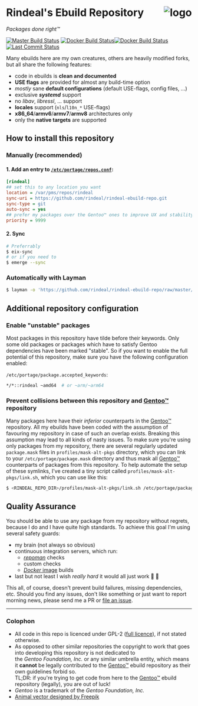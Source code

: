 Rindeal's Ebuild Repository <img src="./assets/logo_96.png" title="Sir Benjamin the Bull" alt="logo" align="right">
============================

_Packages done right™_

[![Master Build Status][ci-master-badge]][ci-master]
[![Docker Build Status][docker-label-badge]][docker-hub-project][![Docker Build Status][docker-badge]][docker-hub-project]
<br/>
[![Last Commit Status][last-commit-badge]](https://github.com/rindeal/rindeal-ebuild-repo/commits/master)


Many ebuilds here are my own creatures, others are heavily modified forks, but all share the following features:

 - code in ebuilds is **clean and documented**
 - **USE flags** are provided for almost any build-time option
 - _mostly_ sane **default configurations** (default USE-flags, config files, ...)
 - exclusive **_systemd_** support
 - no _libav_, _libressl_, ... support
 - **locales** support (`nls`/`l10n_*` USE-flags)
 - **x86_64**/**armv6**/**armv7**/**armv8** architectures only
 - only the **native targets** are supported


How to install this repository
-------------------------------

### Manually (recommended)

#### 1. Add an entry to [`/etc/portage/repos.conf`](https://wiki.gentoo.org/wiki//etc/portage/repos.conf):

```ini
[rindeal]
## set this to any location you want
location = /var/pms/repos/rindeal
sync-uri = https://github.com/rindeal/rindeal-ebuild-repo.git
sync-type = git
auto-sync = yes
## prefer my packages over the Gentoo™ ones to improve UX and stability (recommended by 9/10 IT experts)
priority = 9999
```

#### 2. Sync

```sh
# Preferrably
$ eix-sync
# or if you need to
$ emerge --sync
```

### Automatically with Layman

```sh
$ layman -o 'https://github.com/rindeal/rindeal-ebuild-repo/raw/master/repositories.xml' -f -a rindeal
```


Additional repository configuration
------------------------------------

### Enable "unstable" packages

Most packages in this repository have tilde before their keywords.
Only some old packages or packages which have to satisfy Gentoo dependencies have been marked "stable".
So if you want to enable the full potential of this repository, make sure you have the following configuration enabled:

`/etc/portage/package.accepted_keywords`:
```sh
*/*::rindeal ~amd64  # or ~arm/~arm64
```

### Prevent collisions between this repository and [Gentoo™] repository

Many packages here have their _inferior_ counterparts in the [Gentoo™] repository.
All my ebuilds have been coded with the assumption of favouring my repository in case of such an overlap exists.
Breaking this assumption may lead to all kinds of nasty issues.
To make sure you're using only packages from my repository, there are several regularly updated `package.mask` files in `profiles/mask-alt-pkgs` directory, which
you can link to your `/etc/portage/package.mask` directory and thus mask all [Gentoo™] counterparts of packages from this repository.
To help automate the setup of these symlinks, I've created a tiny script called `profiles/mask-alt-pkgs/link.sh`, which you can use like this:

```sh
$ <RINDEAL_REPO_DIR>/profiles/mask-alt-pkgs/link.sh /etc/portage/package.mask/rindeal-mask-alt-pkgs/
```


Quality Assurance
------------------

You should be able to use any package from my repository without regrets, because I do and I have quite high standards.
To achieve this goal I'm using several safety guards:

- my brain (not always so obvious)
- continuous integration servers, which run:
    - _[repoman](https://wiki.gentoo.org/wiki/Repoman)_ checks
    - custom checks
    - [_Docker_ image](https://hub.docker.com/r/rindeal/portage-amd64-base/) builds
- last but not least I wish _really hard_ it would all just work :unicorn: :rainbow:

This all, of course, doesn't prevent build failures, missing dependencies, etc. Should you find
any issues, don't like something or just want to report morning news, please send me a PR or [file an issue][New issue].


-------------------------------------------------------------------------------


### Colophon

- All code in this repo is licenced under GPL-2 ([full licence](./LICENSE)), if not stated otherwise.
- As opposed to other similar repositories the copyright to work that goes into developing this repository
is not dedicated to the&nbsp;_Gentoo&nbsp;Foundation,&nbsp;Inc._ or any similar umbrella entity,
which means it **cannot** be legally contributed to the [Gentoo™] ebuild repository as their own guidelines forbid so.
<br />TL;DR: if you're trying to get code from here to the [Gentoo™] ebuild repository (legally), you are out of luck!
- _Gentoo_ is a trademark of the _Gentoo Foundation, Inc._
- [Animal vector designed by Freepik](http://www.freepik.com/free-photos-vectors/animal)

[protected branches]: https://help.github.com/articles/about-protected-branches/
[LISTING]: ./LISTING.md
[New issue]: https://github.com/rindeal/rindeal-ebuild-repo/issues/new
[ci-master]: https://travis-ci.org/rindeal/rindeal-ebuild-repo
[docker-hub-project]: https://hub.docker.com/r/rindeal/portage-amd64-base/
[Gentoo™]: https://www.gentoo.org/ "main Gentoo project website"

[ci-master-badge]:           https://badge-proxy.janchren.eu/ttl=60/https://img.shields.io/travis/rindeal/rindeal-ebuild-repo/master.svg?style=flat-square&label=CI@master
[docker-label-badge]:        https://badge-proxy.janchren.eu/ttl=86400/https://img.shields.io/badge/docker-image-gray.svg?style=flat-square&longCache=true
[docker-badge]:              https://badge-proxy.janchren.eu/ttl=60/https://semaphoreci.com/api/v1/rindeal/portage-docker-images/branches/master/shields_badge.svg
[last-commit-badge]:         https://badge-proxy.janchren.eu/ttl=600/https://img.shields.io/github/last-commit/rindeal/rindeal-ebuild-repo/master.svg?style=flat-square
